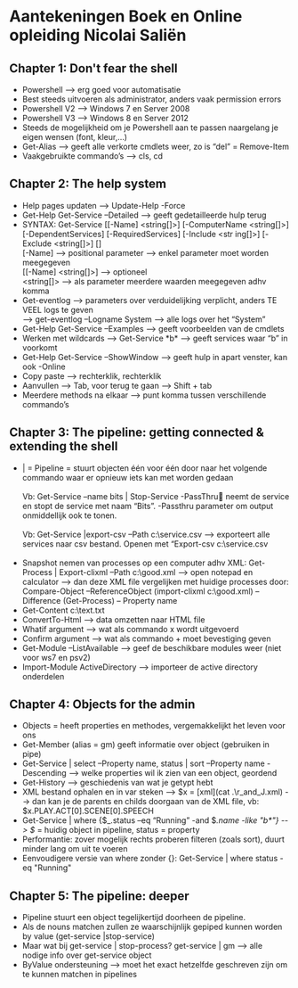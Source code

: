 # Aantekeningen Boek en Online opleiding Nicolai Saliën #


## Chapter 1: Don't fear the shell  ##

- Powershell --> erg goed voor automatisatie <br>
- Best steeds uitvoeren als administrator, anders vaak permission errors<br>
- Powershell V2 --> Windows 7 en Server 2008<br>
- Powershell V3 --> Windows 8 en Server 2012<br>
- Steeds de mogelijkheid om je Powershell aan te passen naargelang je eigen wensen (font, kleur,…)<br>
- Get-Alias --> geeft alle verkorte cmdlets weer, zo is “del” = Remove-Item<br>
- Vaakgebruikte commando’s --> cls, cd

## Chapter 2: The help system  ##

- Help pages updaten --> Update-Help -Force <br>
- Get-Help Get-Service –Detailed --> geeft gedetailleerde hulp terug<br>
- SYNTAX: Get-Service [[-Name] <string[]>] [-ComputerName <string[]>] [-DependentServices] [-RequiredServices] [-Include <str ing[]>] [-Exclude <string[]>]  [<CommonParameters>]<br>
	[-Name] --> positional parameter --> enkel parameter moet worden meegegeven<br>
	[[-Name] <string[]>] --> optioneel<br>
	<string[]> --> als parameter meerdere waarden meegegeven adhv komma<br>
- Get-eventlog --> parameters over verduidelijking verplicht, anders TE VEEL logs te geven<br>
--> get-eventlog –Logname System --> alle logs over het “System”<br>
- Get-Help Get-Service –Examples --> geeft voorbeelden van de cmdlets<br>
- Werken met wildcards --> Get-Service \*b* --> geeft services waar “b” in voorkomt<br>
- Get-Help Get-Service –ShowWindow --> geeft hulp in apart venster, kan ook -Online<br>
- Copy paste --> rechterklik, rechterklik<br>
- Aanvullen --> Tab, voor terug te gaan --> Shift + tab<br>
- Meerdere methods na elkaar --> punt komma tussen verschillende commando’s

## Chapter 3: The pipeline: getting connected & extending the shell  ##

- | = Pipeline = stuurt objecten één voor één door naar het volgende commando waar er opnieuw iets kan met worden gedaan<br><br>
Vb: Get-Service –name bits | Stop-Service -PassThru neemt de service en stopt de service met naam “Bits”. -Passthru parameter om output onmiddellijk ook te tonen. <br><br>
Vb: Get-Service |export-csv –Path c:\service.csv --> exporteert alle services naar csv bestand. Openen met “Export-csv c:\service.csv<br><br>
- Snapshot nemen van processes op een computer adhv XML: Get-Process | Export-clixml –Path c:\good.xml --> open notepad en calculator --> dan deze XML file vergelijken met huidige processes door:<br>
	Compare-Object –ReferenceObject (import-clixml c:\good.xml) –Difference (Get-Process) –    Property name
- Get-Content c:\text.txt
- ConvertTo-Html --> data omzetten naar HTML file
- Whatif argument --> wat als commando x wordt uitgevoerd
- Confirm argument --> wat als commando + moet bevestiging geven
- Get-Module –ListAvailable --> geef de beschikbare modules weer (niet voor ws7 en psv2)
- Import-Module ActiveDirectory --> importeer de active directory onderdelen

## Chapter 4: Objects for the admin  ##

- Objects = heeft properties en methodes, vergemakkelijkt het leven voor ons 
- Get-Member (alias = gm) geeft informatie over object (gebruiken in pipe)
- Get-Service | select –Property name, status | sort –Property name -Descending --> welke properties wil ik zien van een object, geordend
- Get-History --> geschiedenis van wat je getypt hebt
- XML bestand ophalen en in var steken --> $x = [xml](cat .\r_and_J.xml)
	--> dan kan je de parents en childs doorgaan van de XML file, vb:
		$x.PLAY.ACT[0].SCENE[0].SPEECH
-  Get-Service | where {$\_.status –eq “Running” -and $_.name -like "b*"} --> $_ = huidig object in pipeline, status = property
-  Performantie: zover mogelijk rechts proberen filteren (zoals sort), duurt minder lang om uit te voeren
-  Eenvoudigere versie van where zonder {}: Get-Service | where status -eq "Running"


## Chapter 5: The pipeline: deeper  ##

- Pipeline stuurt een object tegelijkertijd doorheen de pipeline. 
- Als de nouns matchen zullen ze waarschijnlijk gepiped kunnen worden by value (get-service |stop-service)
- Maar wat bij get-service | stop-process? get-service | gm --> alle nodige info over get-service object
- ByValue ondersteuning --> moet het exact hetzelfde geschreven zijn om te kunnen matchen in pipelines